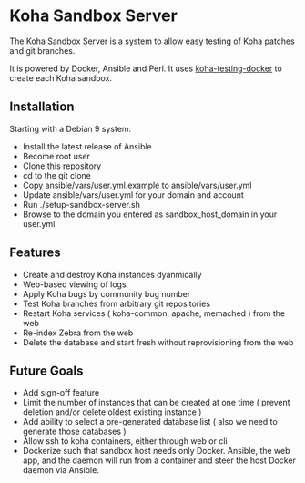 # Koha Sandbox Server

The Koha Sandbox Server is a system to allow easy testing of Koha patches and git branches.

It is powered by Docker, Ansible and Perl.
It uses [koha-testing-docker](https://gitlab.com/koha-community/koha-testing-docker) to create each Koha sandbox.

## Installation

Starting with a Debian 9 system:
* Install the latest release of Ansible
* Become root user
* Clone this repository
* cd to the git clone
* Copy ansible/vars/user.yml.example to ansible/vars/user.yml
* Update ansible/vars/user.yml for your domain and account
* Run ./setup-sandbox-server.sh
* Browse to the domain you entered as sandbox_host_domain in your user.yml

## Features
* Create and destroy Koha instances dyanmically
* Web-based viewing of logs
* Apply Koha bugs by community bug number
* Test Koha branches from arbitrary git repositories
* Restart Koha services ( koha-common, apache, memached ) from the web
* Re-index Zebra from the web
* Delete the database and start fresh without reprovisioning from the web

## Future Goals
* Add sign-off feature
* Limit the number of instances that can be created at one time ( prevent deletion and/or delete oldest existing instance )
* Add ability to select a pre-generated database list ( also we need to generate those databases )
* Allow ssh to koha containers, either through web or cli
* Dockerize such that sandbox host needs only Docker. Ansible, the web app, and the daemon will run from a container and steer the host Docker daemon via Ansible.
